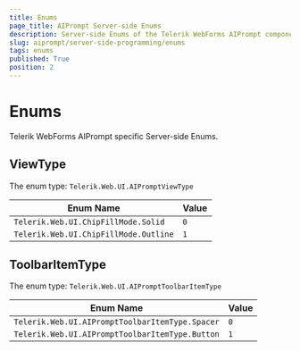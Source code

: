 ```yaml
---
title: Enums
page_title: AIPrompt Server-side Enums
description: Server-side Enums of the Telerik WebForms AIPrompt component
slug: aiprompt/server-side-programming/enums
tags: enums
published: True
position: 2
---
```


# Enums

Telerik WebForms AIPrompt specific Server-side Enums.

## ViewType

The enum type: `Telerik.Web.UI.AIPromptViewType`

| Enum Name                             | Value |
| ---                                   | ---   |
| `Telerik.Web.UI.ChipFillMode.Solid`   | `0`   |
| `Telerik.Web.UI.ChipFillMode.Outline` | `1`   |

## ToolbarItemType

The enum type: `Telerik.Web.UI.AIPromptToolbarItemType`

| Enum Name                                         | Value |
| ---                                               | ---   |
| `Telerik.Web.UI.AIPromptToolbarItemType.Spacer`   | `0`   |
| `Telerik.Web.UI.AIPromptToolbarItemType.Button`   | `1`   |
